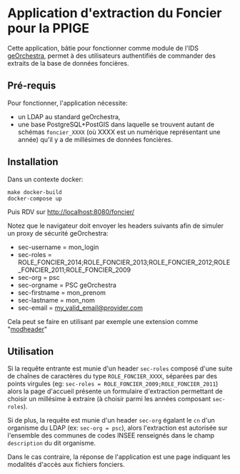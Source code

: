 # Application d'extraction du Foncier pour la PPIGE

Cette application, bâtie pour fonctionner comme module de l'IDS [geOrchestra](https://github.com/georchestra/georchestra), permet à des utilisateurs authentifiés de commander des extraits de la base de données foncières.

## Pré-requis

Pour fonctionner, l'application nécessite:
 * un LDAP au standard geOrchestra,
 * une base PostgreSQL+PostGIS dans laquelle se trouvent autant de schémas `foncier_XXXX` (où XXXX est un numérique représentant une année) qu'il y a de millésimes de données foncières.

## Installation

Dans un contexte docker:
```
make docker-build
docker-compose up
```
Puis RDV sur [http://localhost:8080/foncier/](http://localhost:8080/foncier/)

Notez que le navigateur doit envoyer les headers suivants afin de simuler un proxy de sécurité geOrchestra:
 * sec-username = mon_login
 * sec-roles = ROLE_FONCIER_2014;ROLE_FONCIER_2013;ROLE_FONCIER_2012;ROLE_FONCIER_2011;ROLE_FONCIER_2009
 * sec-org = psc
 * sec-orgname = PSC geOrchestra
 * sec-firstname = mon_prenom
 * sec-lastname = mon_nom
 * sec-email = my_valid_email@provider.com

Cela peut se faire en utilisant par exemple une extension comme "[modheader](https://chrome.google.com/webstore/detail/modheader/idgpnmonknjnojddfkpgkljpfnnfcklj?hl=en)"

## Utilisation

Si la requête entrante est munie d'un header `sec-roles` composé d'une suite de chaînes de caractères du type `ROLE_FONCIER_XXXX`, séparées par des points virgules (eg: `sec-roles = ROLE_FONCIER_2009;ROLE_FONCIER_2011`) alors la page d'accueil présente un formulaire d'extraction permettant de choisir un millésime à extraire (à choisir parmi les années composant `sec-roles`).

Si de plus, la requête est munie d'un header `sec-org` égalant le `cn` d'un organisme du LDAP (ex: `sec-org = psc`), alors l'extraction est autorisée sur l'ensemble des communes de codes INSEE renseignés dans le champ `description` du dit organisme.

Dans le cas contraire, la réponse de l'application est une page indiquant les modalités d'accès aux fichiers fonciers.
